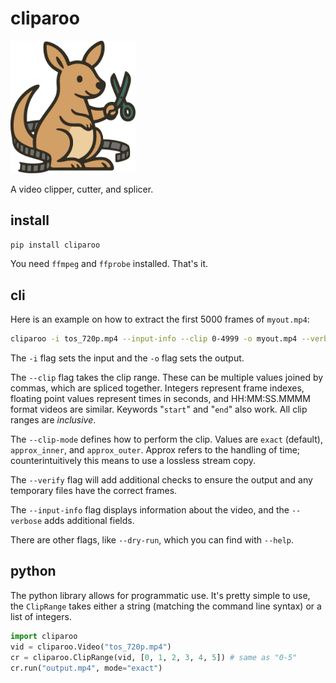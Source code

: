 # cliparoo

<img src="roo.svg" alt="drawing" width="200"/>

A video clipper, cutter, and splicer.

## install

```bash
pip install cliparoo
```

You need `ffmpeg` and `ffprobe` installed. That's it.

## cli

Here is an example on how to extract the first 5000 frames of `myout.mp4`:

```bash
cliparoo -i tos_720p.mp4 --input-info --clip 0-4999 -o myout.mp4 --verbose --clip-mode approx_inner --verify
```

The `-i` flag sets the input and the `-o` flag sets the output.

The `--clip` flag takes the clip range. These can be multiple values joined by commas, which are spliced together. Integers represent frame indexes, floating point values represent times in seconds, and HH:MM:SS.MMMM format videos are similar. Keywords "`start`" and "`end`" also work. All clip ranges are *inclusive*.

The `--clip-mode` defines how to perform the clip. Values are `exact` (default), `approx_inner`, and `approx_outer`. Approx refers to the handling of time; counterintuitively this means to use a lossless stream copy.

The `--verify` flag will add additional checks to ensure the output and any temporary files have the correct frames.

The `--input-info` flag displays information about the video, and the `--verbose` adds additional fields.

There are other flags, like `--dry-run`, which you can find with `--help`.

## python

The python library allows for programmatic use.
It's pretty simple to use, the `ClipRange` takes either a string (matching the command line syntax) or a list of integers.

```python
import cliparoo
vid = cliparoo.Video("tos_720p.mp4")
cr = cliparoo.ClipRange(vid, [0, 1, 2, 3, 4, 5]) # same as "0-5"
cr.run("output.mp4", mode="exact")
```
